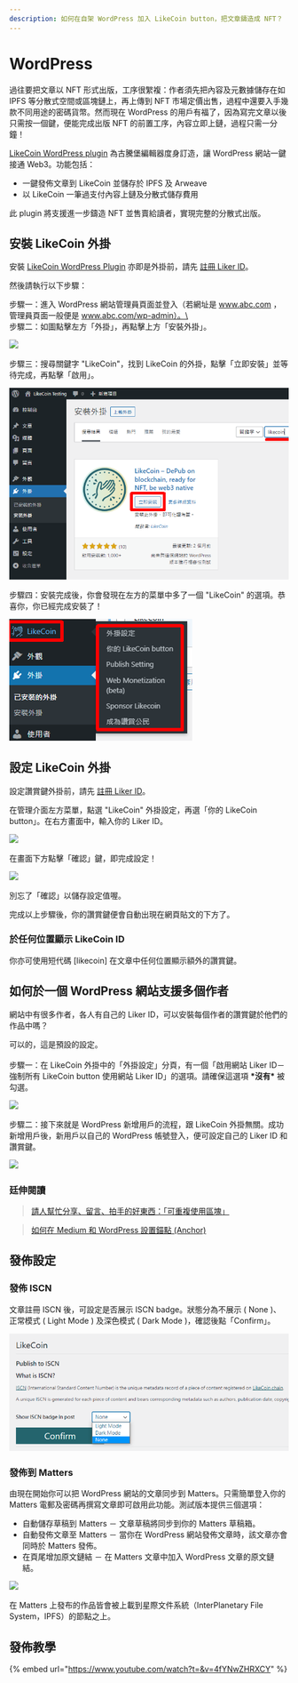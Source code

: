```yaml
---
description: 如何在自架 WordPress 加入 LikeCoin button，把文章鑄造成 NFT？
---
```


# WordPress

過往要把文章以 NFT 形式出版，工序很䌓複：作者須先把內容及元數據儲存在如 IPFS 等分散式空間或區塊鏈上，再上傳到 NFT 市場定價出售，過程中還要入手幾款不同用途的密碼貨幣。然而現在 WordPress 的用戶有福了，因為寫完文章以後只需按一個鍵，便能完成出版 NFT 的前置工序，內容立即上鏈，過程只需一分鐘！

[LikeCoin WordPress plugin](https://zh-hk.wordpress.org/plugins/likecoin/) 為古騰堡編輯器度身訂造，讓 WordPress 網站一鍵接通 Web3。功能包括：

* 一鍵發佈文章到 LikeCoin 並儲存於 IPFS 及 Arweave
* 以 LikeCoin 一筆過支付內容上鏈及分散式儲存費用

此 plugin 將支援進一步鑄造 NFT 並售賣給讀者，實現完整的分散式出版。

## 安裝 LikeCoin 外掛 <a href="#installation" id="installation"></a>

安裝 [LikeCoin WordPress Plugin](https://zh-hk.wordpress.org/plugins/likecoin/) 亦即是外掛前，請先 [註冊 Liker ID](liker-id/)。

然後請執行以下步驟：

步驟一：進入 WordPress 網站管理員頁面並登入（若網址是 www.abc.com ，管理員頁面一般便是 www.abc.com/wp-admin）。\
\
步驟二：如圖點擊左方「外掛」，再點擊上方「安裝外掛」。

![](../.gitbook/assets/wordpress-1.png)

步驟三：搜尋關鍵字 "LikeCoin"，找到 LikeCoin 的外掛，點擊「立即安裝」並等待完成，再點擊「啟用」。

![](<../.gitbook/assets/wordpress-2 (1).png>)

步驟四：安裝完成後，你會發現在左方的菜單中多了一個 "LikeCoin" 的選項。恭喜你，你已經完成安裝了！

![](<../.gitbook/assets/wordpress-3 (1).png>)

## 設定 LikeCoin 外掛 <a href="#setting" id="setting"></a>

設定讚賞鍵外掛前，請先 [註冊 Liker ID](liker-id/)。

在管理介面左方菜單，點選 "LikeCoin" 外掛設定，再選「你的 LikeCoin button」。在右方畫面中，輸入你的 Liker ID。

![](../.gitbook/assets/wordpress-4.png)

在畫面下方點擊「確認」鍵，即完成設定！

![](../.gitbook/assets/wordpress-5.png)

別忘了「確認」以儲存設定值喔。

完成以上步驟後，你的讚賞鍵便會自動出現在網頁貼文的下方了。

### 於任何位置顯示 LikeCoin ID <a href="#config-likecoin-button-to-appear-in-anywhere-of-the-articles" id="config-likecoin-button-to-appear-in-anywhere-of-the-articles"></a>

你亦可使用短代碼 \[likecoin] 在文章中任何位置顯示額外的讚賞鍵。

## 如何於一個 WordPress 網站支援多個作者 <a href="#how-to-support-multiple-liker-id-on-a-wordpress-site" id="how-to-support-multiple-liker-id-on-a-wordpress-site"></a>

網站中有很多作者，各人有自己的 Liker ID，可以安裝每個作者的讚賞鍵於他們的作品中嗎？

可以的，這是預設的設定。\
\
步驟一：在 LikeCoin 外掛中的「外掛設定」分頁，有一個「啟用網站 Liker ID－強制所有 LikeCoin button 使用網站 Liker ID」的選項。請確保這選項 **\*沒有\*** 被勾選。

![](../.gitbook/assets/wordpress-6.png)

步驟二：接下來就是 WordPress 新增用戶的流程，跟 LikeCoin 外掛無關。成功新增用戶後，新用戶以自己的 WordPress 帳號登入，便可設定自己的 Liker ID 和讚賞鍵。

![](../.gitbook/assets/wordpress-7.png)

### 廷伸閱讀[&#xD;](https://coralive.site/likecoin-wordpress%E4%B8%8A%E5%A6%82%E4%BD%95%E5%AE%89%E8%A3%9D%E8%A8%AD%E5%AE%9Alikecoin/) <a href="#read-more" id="read-more"></a>

> [請人幫忙分享、留言、拍手的好東西：「可重複使用區塊」](https://xrine.com/gutenburg-%E5%8F%AF%E9%87%8D%E8%A4%87%E4%BD%BF%E7%94%A8%E5%8D%80%E5%A1%8A/)

> [如何在 Medium 和 WordPress 設置錨點 (Anchor)](https://bchai.cc/2019/03/30/how-to-setup-anchor-medium-wordpress/)

## 發佈設定 <a href="#publish-setting" id="publish-setting"></a>

### 發佈 ISCN <a href="#publish-to-iscn" id="publish-to-iscn"></a>

文章註冊 ISCN 後，可設定是否展示 ISCN badge。狀態分為不展示 ( None )、正常模式 ( Light Mode ) 及深色模式 ( Dark Mode )，確認後點「Confirm」。

![](../.gitbook/assets/wordpress-9-en.png)

### 發佈到 Matters <a href="#publish-to-matters" id="publish-to-matters"></a>

由現在開始你可以把 WordPress 網站的文章同步到 Matters。只需簡單登入你的 Matters 電郵及密碼再撰寫文章即可啟用此功能。測試版本提供三個選項：

* 自動儲存草稿到 Matters － 文章草稿將同步到你的 Matters 草稿箱。
* 自動發佈文章至 Matters － 當你在 WordPress 網站發佈文章時，該文章亦會同時於 Matters 發佈。
* 在頁尾增加原文鏈結 － 在 Matters 文章中加入 WordPress 文章的原文鏈結。

![](../.gitbook/assets/wordpress-8.png)

在 Matters 上發布的作品皆會被上載到星際文件系統（InterPlanetary File System，IPFS）的節點之上。

## 發佈教學

{% embed url="https://www.youtube.com/watch?t=&v=4fYNwZHRXCY" %}
